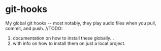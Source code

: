 # git-hooks
My global git hooks -- most notably, they play audio files when you pull, commit, and push.
//TODO: 
1. documentation on how to install these globally...
2. with info on how to install them on just a local project.
